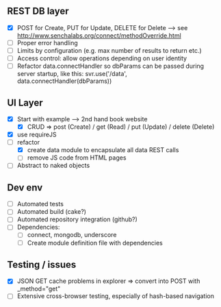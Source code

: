 REST DB layer
-------------
- [x] POST for Create, PUT for Update, DELETE for Delete --> see http://www.senchalabs.org/connect/methodOverride.html
- [ ] Proper error handling
- [ ] Limits by configuration (e.g. max number of results to return etc.)
- [ ] Access control: allow operations depending on user identity
- [ ] Refactor data.connectHandler so dbParams can be passed during server startup, like this:
	svr.use('/data', data.connectHandler(dbParams))

UI Layer
--------
- [x] Start with example --> 2nd hand book website
	- [x] CRUD => post (Create) / get (Read) / put (Update) / delete (Delete)
- [x] use requireJS
- [ ] refactor
	- [x] create data module to encapsulate all data REST calls
	- [ ] remove JS code from HTML pages
- [ ] Abstract to naked objects

Dev env
-------
- [ ] Automated tests
- [ ] Automated build (cake?)
- [ ] Automated repository integration (github?)
- [ ] Dependencies:
	- [ ] connect, mongodb, underscore
	- [ ] Create module definition file with dependencies

Testing / issues
----------------
- [x] JSON GET cache problems in explorer => convert into POST with _method="get"
- [ ] Extensive cross-browser testing, especially of hash-based navigation